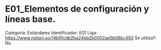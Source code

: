 # E01_Elementos de configuración y líneas base.

Categoría: Estándares
Identificador: E01
Liga: https://www.notion.so/14bf0cdb2ba24eb2b0002ae5b08bc493
Se utiliza?: No